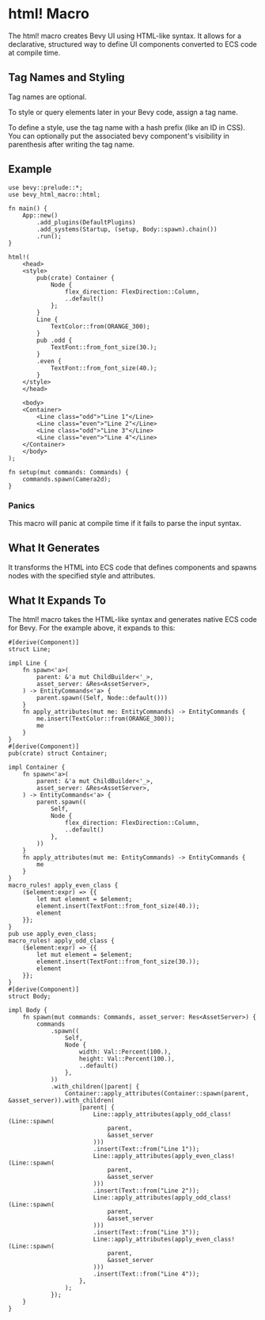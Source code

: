 # html! Macro

The html! macro creates Bevy UI using HTML-like syntax. It allows for a declarative, structured way to define UI components converted to ECS code at compile time.

## Tag Names and Styling

Tag names are optional.

To style or query elements later in your Bevy code, assign a tag name.

To define a style, use the tag name with a hash prefix (like an ID in CSS). You can optionally put the associated bevy component's visibility in parenthesis after writing the tag name.

## Example

```
use bevy::prelude::*;
use bevy_html_macro::html;

fn main() {
    App::new()
        .add_plugins(DefaultPlugins)
        .add_systems(Startup, (setup, Body::spawn).chain())
        .run();
}

html!(
    <head>
    <style>
        pub(crate) Container {
            Node {
                flex_direction: FlexDirection::Column,
                ..default()
            };
        }
        Line {
            TextColor::from(ORANGE_300);
        }
        pub .odd {
            TextFont::from_font_size(30.);
        }
        .even {
            TextFont::from_font_size(40.);
        }
    </style>
    </head>

    <body>
    <Container>
        <Line class="odd">"Line 1"</Line>
        <Line class="even">"Line 2"</Line>
        <Line class="odd">"Line 3"</Line>
        <Line class="even">"Line 4"</Line>
    </Container>
    </body>
);

fn setup(mut commands: Commands) {
    commands.spawn(Camera2d);
}
```

### Panics

This macro will panic at compile time if it fails to parse the input syntax.

## What It Generates

It transforms the HTML into ECS code that defines components and spawns nodes with the specified style and attributes.

## What It Expands To

The html! macro takes the HTML-like syntax and generates native ECS code for Bevy. For the example above, it expands to this:

```
#[derive(Component)]
struct Line;

impl Line {
    fn spawn<'a>(
        parent: &'a mut ChildBuilder<'_>,
        asset_server: &Res<AssetServer>,
    ) -> EntityCommands<'a> {
        parent.spawn((Self, Node::default()))
    }
    fn apply_attributes(mut me: EntityCommands) -> EntityCommands {
        me.insert(TextColor::from(ORANGE_300));
        me
    }
}
#[derive(Component)]
pub(crate) struct Container;

impl Container {
    fn spawn<'a>(
        parent: &'a mut ChildBuilder<'_>,
        asset_server: &Res<AssetServer>,
    ) -> EntityCommands<'a> {
        parent.spawn((
            Self,
            Node {
                flex_direction: FlexDirection::Column,
                ..default()
            },
        ))
    }
    fn apply_attributes(mut me: EntityCommands) -> EntityCommands {
        me
    }
}
macro_rules! apply_even_class {
    ($element:expr) => {{
        let mut element = $element;
        element.insert(TextFont::from_font_size(40.));
        element
    }};
}
pub use apply_even_class;
macro_rules! apply_odd_class {
    ($element:expr) => {{
        let mut element = $element;
        element.insert(TextFont::from_font_size(30.));
        element
    }};
}
#[derive(Component)]
struct Body;

impl Body {
    fn spawn(mut commands: Commands, asset_server: Res<AssetServer>) {
        commands
            .spawn((
                Self,
                Node {
                    width: Val::Percent(100.),
                    height: Val::Percent(100.),
                    ..default()
                },
            ))
            .with_children(|parent| {
                Container::apply_attributes(Container::spawn(parent, &asset_server)).with_children(
                    |parent| {
                        Line::apply_attributes(apply_odd_class!(Line::spawn(
                            parent,
                            &asset_server
                        )))
                        .insert(Text::from("Line 1"));
                        Line::apply_attributes(apply_even_class!(Line::spawn(
                            parent,
                            &asset_server
                        )))
                        .insert(Text::from("Line 2"));
                        Line::apply_attributes(apply_odd_class!(Line::spawn(
                            parent,
                            &asset_server
                        )))
                        .insert(Text::from("Line 3"));
                        Line::apply_attributes(apply_even_class!(Line::spawn(
                            parent,
                            &asset_server
                        )))
                        .insert(Text::from("Line 4"));
                    },
                );
            });
    }
}
```
